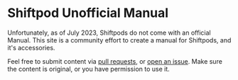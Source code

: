 # Shiftpod Unofficial Manual

Unfortunately, as of July 2023, Shiftpods do not come with an official Manual. This site is a community 
effort to create a manual for Shiftpods, and it's accessories.

Feel free to submit content via [pull requests](https://github.com/pod-community/shiftpod-unofficial-manual/pulls), or [open an issue](https://github.com/pod-community/shiftpod-unofficial-manual/issues). 
Make sure the content is original, or you have permission to use it. 
